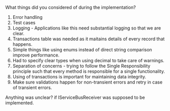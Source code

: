 What things did you considered of during the implementation?

1. Error handling
2. Test cases
3. Logging - Applications like this need substantial logging so that we are clear.
4. Transactions table was needed as it maitains details of every record that happens.
5. Simple things like using enums instead of direct string comparison improve performance.
6. Had to specify clear types when using decimal to take care of warnings.
7. Separation of concerns - trying to follow the Single Responsibility principle such that every method is responsible for a single functionality.
8. Using of transactions is important for maintaining data integrity.
9. Make sure validations happen for non-transient errors and retry in case of transient errors.

Anything was unclear?
if IServiceBusReceiver was supposed to be implemented.